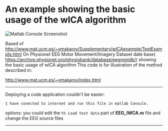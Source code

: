 #  An example showing the basic usage of the wICA algorithm

![ Matlab Console Screenshot](http://s7.picofile.com/file/8387073234/Screenshot_from_2020_02_04_05_27_45.png)

Based of http://www.mat.ucm.es/~vmakarov/Supplementary/wICAexample/TestExample.html
On Physionet EEG Motor Movement/Imagery Dataset date base(  https://archive.physionet.org/physiobank/database/eegmmidb/)
showing the basic usage of wICA algorithm
This code is for illustration of the method described in:  

http://www.mat.ucm.es/~vmakarov/index.html

----------------

Deploying a code application couldn't be easier:

    1 have conected to internet and run this file in matlab Consule.
    

options:
       you could edit the `%% Load test data` part of **EEG_IWCA.m** file and change the EEG source files


------------------------

